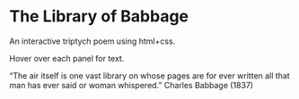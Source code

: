 # The Library of Babbage
An interactive triptych poem using html+css.

Hover over each panel for text.

“The air itself is one vast library on whose pages are for ever written all that man has ever said or woman whispered.”
Charles Babbage (1837)
